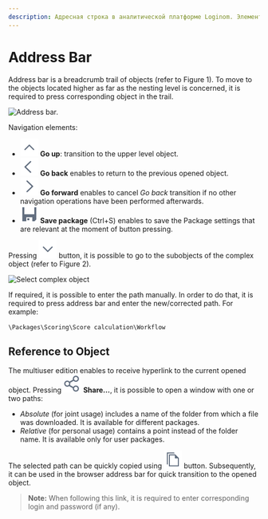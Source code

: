 ```yaml
---
description: Адресная строка в аналитической платформе Loginom. Элементы навигации по объектам. Ссылка на объект в Loginom.
---
```

# Address Bar

Address bar is a breadcrumb trail of objects (refer to Figure 1). To move to the objects located higher as far as the nesting level is concerned, it is required to press corresponding object in the trail.

![Address bar.](address-bar-1.png)

Navigation elements:

* ![Go up](./../images/icons/common/toolbar-controls/up_default.svg) **Go up**: transition to the upper level object.
* ![Go back](./../images/icons/common/toolbar-controls/arrow-l_default.svg) **Go back** enables to return to the previous opened object.
* ![Go forward](./../images/icons/common/toolbar-controls/arrow-r_default.svg) **Go forward** enables to cancel *Go back* transition if no other navigation operations have been performed afterwards.
* ![Save package](./../images//icons/common/toolbar-controls/toolbar-controls_18x18_save_default.svg) **Save package** (Ctrl+S) enables to save the Package settings that are relevant at the moment of button pressing.

Pressing ![List of subobjects](./../images/icons/common/toolbar-controls/down_default.svg) button, it is possible to go to the subobjects of the complex object (refer to  Figure 2).

![Select complex object](address-bar-2.png)

If required, it is possible to enter the path manually. In order to do that, it is required to press address bar and enter the new/corrected path. For example:

```text
\Packages\Scoring\Score calculation\Workflow
```

## Reference to Object

The multiuser edition enables to receive hyperlink to the current opened object. Pressing ![Share](./../images/icons/common/toolbar-controls/share_default.svg) **Share…**, it is possible to open a window with one or two paths:

* *Absolute* (for joint usage) includes a name of the folder from which a file was downloaded. It is available for different packages.
* *Relative* (for personal usage) contains a point instead of the folder name. It is available only for user packages.

The selected path can be quickly copied using ![Copy](./../images/icons/common/toolbar-controls/copy_default.svg) button. Subsequently, it can be used in the browser address bar for quick transition to the opened object.

> **Note:** When following this link, it is required to enter corresponding login and password (if any).
